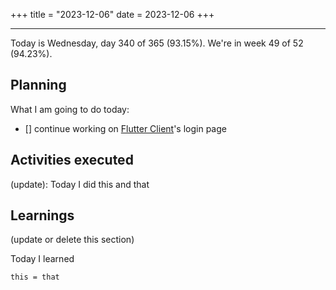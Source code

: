 +++
title = "2023-12-06"
date = 2023-12-06
+++

---

Today is Wednesday, day 340 of 365 (93.15%). We're in week 49 of 52 (94.23%).

## Planning

What I am going to do today:

- [] continue working on [Flutter Client](https://github.com/OmnicodeSolutions/luisa_drf_flutter_client)'s login page

## Activities executed

(update): Today I did this and that

## Learnings

(update or delete this section)

Today I learned
```
this = that
```
